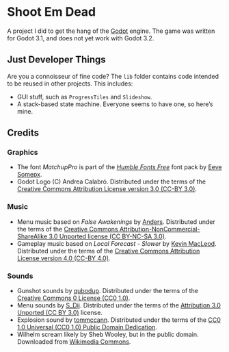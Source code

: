 # Shoot Em Dead

A project I did to get the hang of the [Godot](https://godotengine.org/) engine. The game was written for Godot 3.1, and does not yet work with Godot 3.2.

## Just Developer Things

Are you a connoisseur of fine code? The `lib` folder contains code intended to be reused in other projects. This includes:

* GUI stuff, such as `ProgressTiles` and `Slideshow`.
* A stack-based state machine. Everyone seems to have one, so here’s mine.

## Credits

### Graphics

* The font _MatchupPro_ is part of the [_Humble Fonts Free_](https://somepx.itch.io/humble-fonts-free) font pack by [Eeve Somepx](https://somepx.itch.io).
* Godot Logo (C) Andrea Calabró. Distributed under the terms of the [Creative Commons Attribution License version 3.0 (CC-BY 3.0)](https://creativecommons.org/licenses/by/3.0/legalcode).

### Music

* Menu music based on _False Awakenings_ by [Anders](https://soundcloud.com/anttu-janhunen/false-awakenings). Distributed under the terms of the [Creative Commons Attribution-NonCommercial-ShareAlike 3.0 Unported license (CC BY-NC-SA 3.0)](https://creativecommons.org/licenses/by-nc-sa/3.0/).
* Gameplay music based on _Local Forecast - Slower_ by [Kevin MacLeod](https://incompetech.filmmusic.io/song/3988-local-forecast-slower/). Distributed under the terms of the [Creative Commons Attribution License version 4.0 (CC-BY 4.0)](http://creativecommons.org/licenses/by/4.0/).

### Sounds

* Gunshot sounds by [qubodup](https://freesound.org/people/qubodup/sounds/187677/). Distributed under the terms of the [Creative Commons 0 License (CC0 1.0)](http://creativecommons.org/publicdomain/zero/1.0/).
* Menu sounds by [S_Dij](https://freesound.org/people/S_Dij/sounds/88288/). Distributed under the terms of the [Attribution 3.0 Unported (CC BY 3.0)](http://creativecommons.org/licenses/by/3.0/) license.
* Explosion sound by [tommccann](https://freesound.org/people/tommccann/sounds/235968/). Distributed under the terms of the [CC0 1.0 Universal (CC0 1.0) Public Domain Dedication](https://creativecommons.org/publicdomain/zero/1.0/).
* Wilhelm scream likely by Sheb Wooley, but in the public domain. Downloaded from [Wikimedia Commons](https://commons.wikimedia.org/wiki/File:Wilhelm_Scream.ogg).
